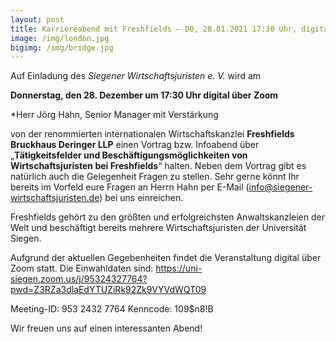 ```yaml
---
layout: post
title: Karriereabend mit Freshfields – DO, 28.01.2021 17:30 Uhr, digital über Zoom
image: /img/london.jpg
bigimg: /img/bridge.jpg
---
```

	

Auf Einladung des *Siegener Wirtschaftsjuristen e. V.* wird am

**Donnerstag, den 28. Dezember um 17:30 Uhr digital über Zoom**

*Herr Jörg Hahn, Senior Manager mit Verstärkung

von der renommierten internationalen Wirtschaftskanzlei **Freshfields Bruckhaus Deringer LLP**
einen Vortrag bzw. Infoabend über 
„**Tätigkeitsfelder und Beschäftigungsmöglichkeiten von Wirtschaftsjuristen bei Freshfields**“ halten.
Neben dem Vortrag gibt es natürlich auch die Gelegenheit Fragen zu stellen. Sehr gerne könnt Ihr bereits im Vorfeld eure Fragen an Herrn Hahn per E-Mail (info@siegener-wirtschaftsjuristen.de) bei uns einreichen.


Freshfields gehört zu den größten und erfolgreichsten Anwaltskanzleien der Welt und beschäftigt bereits mehrere Wirtschaftsjuristen der Universität Siegen.

Aufgrund der aktuellen Gegebenheiten findet die Veranstaltung digital über Zoom statt. Die Einwahldaten sind: 
https://uni-siegen.zoom.us/j/95324327764?pwd=Z3RZa3dlaEdYTUZiRk92Zk9VYVdWQT09

Meeting-ID: 953 2432 7764
Kenncode: 109$n8!B

Wir freuen uns auf einen interessanten Abend!
